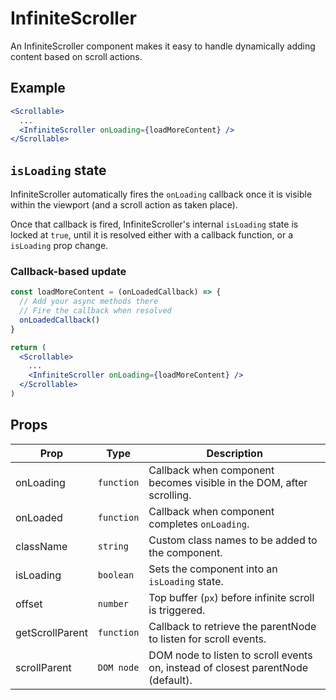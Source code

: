 # InfiniteScroller

An InfiniteScroller component makes it easy to handle dynamically adding content based on scroll actions.


## Example

```jsx
<Scrollable>
  ...
  <InfiniteScroller onLoading={loadMoreContent} />
</Scrollable>
```


## `isLoading` state

InfiniteScroller automatically fires the `onLoading` callback once it is visible within the viewport (and a scroll action as taken place).

Once that callback is fired, InfiniteScroller's internal `isLoading` state is locked at `true`, until it is resolved either with a callback function, or a `isLoading` prop change.


### Callback-based update

```jsx
const loadMoreContent = (onLoadedCallback) => {
  // Add your async methods there
  // Fire the callback when resolved
  onLoadedCallback()
}

return (
  <Scrollable>
    ...
    <InfiniteScroller onLoading={loadMoreContent} />
  </Scrollable>
)
```


## Props

| Prop | Type | Description |
| --- | --- | --- |
| onLoading | `function` | Callback when component becomes visible in the DOM, after scrolling. |
| onLoaded | `function` | Callback when component completes `onLoading`. |
| className | `string` | Custom class names to be added to the component. |
| isLoading | `boolean` | Sets the component into an `isLoading` state. |
| offset | `number` | Top buffer (`px`) before infinite scroll is triggered. |
| getScrollParent | `function` | Callback to retrieve the parentNode to listen for scroll events. |
| scrollParent | `DOM node` | DOM node to listen to scroll events on, instead of closest parentNode (default). |
